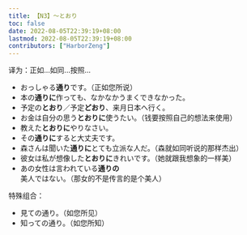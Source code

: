 ```yaml
---
title: 【N3】～とおり
toc: false
date: 2022-08-05T22:39:19+08:00
lastmod: 2022-08-05T22:39:19+08:00
contributors: ["HarborZeng"]
---
```


译为：正如...如同...按照...

- おっしゃる**通り**です。（正如您所说）
- 本の**通りに**作っても、なかなかうまくできなかった。
- 予定の**とおり**／予定**どおり**、来月日本へ行く。
- お金は自分の思う**とおりに**使うたい。（钱要按照自己的想法来使用）
- 教えた**とおりに**やりなさい。
- その**通りに**すると大丈夫です。
- 森さんは聞いた**通りに**とても立派な人だ。（森就如同听说的那样杰出）
- 彼女は私が想像した**とおりに**きれいです。（她就跟我想象的一样美）
- あの女性は言われている**通りの**美人ではない。（那女的不是传言的是个美人）

特殊组合：

- 見ての通り。（如您所见）
- 知っての通り。（如您所知）


